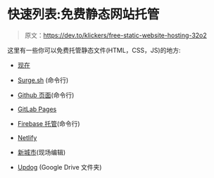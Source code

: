 # 快速列表:免费静态网站托管

> 原文：<https://dev.to/klickers/free-static-website-hosting-32o2>

这里有一些你可以免费托管静态文件(HTML，CSS，JS)的地方:

*   [现在](https://zeit.co)

*   [Surge.sh](https://surge.sh) (命令行)

*   [Github 页面](https://pages.github.com/)(命令行)

*   [GitLab Pages](https://about.gitlab.com/product/pages/)

*   [Firebase 托管](https://firebase.google.com/products/hosting/)(命令行)

*   [Netlify](https://www.netlify.com/)

*   [新城市](https://neocities.org/)(现场编辑)

*   [Updog](https://updog.co/) (Google Drive 文件夹)